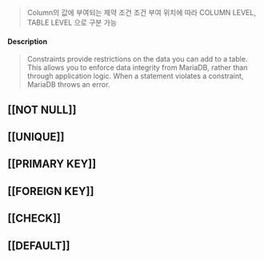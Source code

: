 
> Column의 값에 부여되는 제약 조건
> 조건 부여 위치에 따라 COLUMN LEVEL, TABLE LEVEL 으로 구분 가능  

#### Description
>Constraints provide restrictions on the data you can add to a table. This allows you to enforce data integrity from MariaDB, rather than through application logic. When a statement violates a constraint, MariaDB throws an error. 



## [[NOT NULL]]

## [[UNIQUE]]

## [[PRIMARY KEY]]

## [[FOREIGN KEY]]

## [[CHECK]]

## [[DEFAULT]]